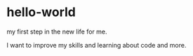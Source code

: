 # hello-world
my first step in the new life for me.

I want to improve my skills and learning about code and more.
